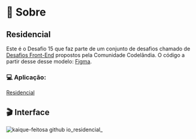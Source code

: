 # 📝 Sobre

## Residencial
  Este é o Desafio 15 que faz parte de um conjunto de desafios chamado de [Desafios Front-End](https://github.com/iuricode/desafios-frontend/blob/main/README.md) propostos pela Comunidade Codelândia.
  O código a partir desse desse modelo: [Figma](https://www.figma.com/file/Yb9IBH56g7T1hdIyZ3BMNO/Desafios---Codel%C3%A2ndia?type=design&node-id=91008-999&mode=design&t=bQ99sAkTZjaYR1Kg-0).
  
###

### 💻 Aplicação:
[Residencial](https://kaique-feitosa.github.io/residencial/)

###

## 🎬 Interface
![kaique-feitosa github io_residencial_](https://github.com/kaique-feitosa/residencial/assets/147649641/1fc5f66d-250a-4413-a3e2-5157a9697e71)
